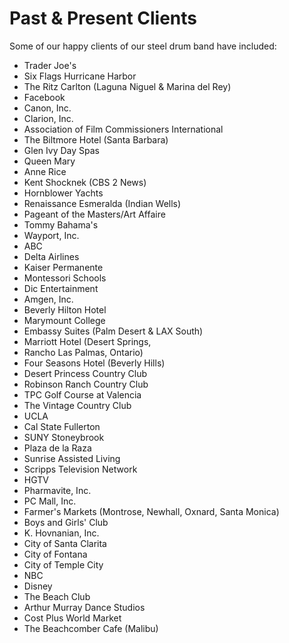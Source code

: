 
# Past & Present Clients

Some of our happy clients of our steel drum band have included:

- Trader Joe's
- Six Flags Hurricane Harbor 
- The Ritz Carlton (Laguna Niguel & Marina del Rey)
- Facebook
- Canon, Inc.
- Clarion, Inc.
- Association of Film Commissioners International
- The Biltmore Hotel (Santa Barbara)
- Glen Ivy Day Spas 
- Queen Mary
- Anne Rice
- Kent Shocknek (CBS 2 News)
- Hornblower Yachts
- Renaissance Esmeralda (Indian Wells)
- Pageant of the Masters/Art Affaire
- Tommy Bahama's 
- Wayport, Inc.
- ABC
- Delta Airlines
- Kaiser Permanente
- Montessori Schools
- Dic Entertainment
- Amgen, Inc.
- Beverly Hilton Hotel
- Marymount College
- Embassy Suites (Palm Desert & LAX South)
- Marriott Hotel (Desert Springs, 
- Rancho Las Palmas, Ontario)
- Four Seasons Hotel (Beverly Hills)
- Desert Princess Country Club
- Robinson Ranch Country Club
- TPC Golf Course at Valencia
- The Vintage Country Club
- UCLA
- Cal State Fullerton
- SUNY Stoneybrook
- Plaza de la Raza
- Sunrise Assisted Living
- Scripps Television Network
- HGTV
- Pharmavite, Inc.
- PC Mall, Inc.
- Farmer's Markets (Montrose, Newhall, Oxnard, Santa Monica)
- Boys and Girls' Club 
- K. Hovnanian, Inc.
- City of Santa Clarita
- City of Fontana
- City of Temple City
- NBC
- Disney 
- The Beach Club
- Arthur Murray Dance Studios
- Cost Plus World Market
- The Beachcomber Cafe (Malibu) 
